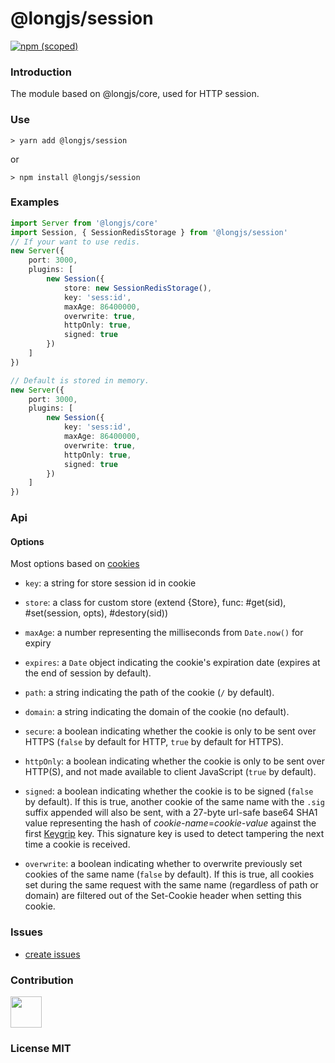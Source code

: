 # @longjs/session

[![npm (scoped)](https://img.shields.io/npm/v/@longjs/session.svg)](https://www.npmjs.com/package/@longjs/session)


### Introduction

The module based on @longjs/core, used for HTTP session.


### Use

```shell
> yarn add @longjs/session
```
or 

```shell
> npm install @longjs/session
```

### Examples

```ts
import Server from '@longjs/core'
import Session, { SessionRedisStorage } from '@longjs/session'
// If your want to use redis.
new Server({
    port: 3000,
    plugins: [
        new Session({
            store: new SessionRedisStorage(),
            key: 'sess:id',
            maxAge: 86400000,
            overwrite: true,
            httpOnly: true,
            signed: true
        })
    ]
})

// Default is stored in memory.
new Server({
    port: 3000,
    plugins: [
        new Session({
            key: 'sess:id',
            maxAge: 86400000,
            overwrite: true,
            httpOnly: true,
            signed: true
        })
    ]
})

```

### Api

#### Options

Most options based on [cookies](https://github.com/pillarjs/cookies#cookiesset-name--value---options--)

- `key`: a string for store session id in cookie
- `store`: a class for custom store (extend {Store}, func: #get(sid), #set(session, opts), #destory(sid))

- `maxAge`: a number representing the milliseconds from `Date.now()` for expiry
- `expires`: a `Date` object indicating the cookie's expiration date (expires at the end of session by default).
- `path`: a string indicating the path of the cookie (`/` by default).
- `domain`: a string indicating the domain of the cookie (no default).
- `secure`: a boolean indicating whether the cookie is only to be sent over HTTPS (`false` by default for HTTP, `true` by default for HTTPS).
- `httpOnly`: a boolean indicating whether the cookie is only to be sent over HTTP(S), and not made available to client JavaScript (`true` by default).
- `signed`: a boolean indicating whether the cookie is to be signed (`false` by default). If this is true, another cookie of the same name with the `.sig` suffix appended will also be sent, with a 27-byte url-safe base64 SHA1 value representing the hash of _cookie-name_=_cookie-value_ against the first [Keygrip](https://www.npmjs.com/package/keygrip) key. This signature key is used to detect tampering the next time a cookie is received.
- `overwrite`: a boolean indicating whether to overwrite previously set cookies of the same name (`false` by default). If this is true, all cookies set during the same request with the same name (regardless of path or domain) are filtered out of the Set-Cookie header when setting this cookie.

### Issues

 - [create issues](https://github.com/ranyunlong/longjs/issues)

### Contribution

 <a href="https://github.com/ranyunlong"><img width="50px" src="https://avatars0.githubusercontent.com/u/19652564?s=460&v=4"></a>

### License MIT